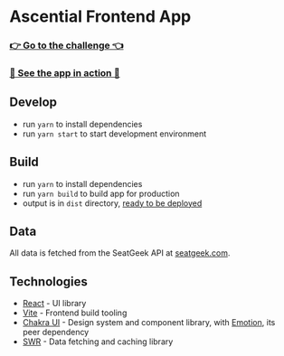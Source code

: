 # Ascential Frontend App

### [👉 Go to the challenge 👈](./CHALLENGE.md)

### [🚀 See the app in action 🚀](https://ascential-frontend-challenge.netlify.app)

## Develop
- run `yarn` to install dependencies
- run `yarn start` to start development environment

## Build
- run `yarn` to install dependencies
- run `yarn build` to build app for production
- output is in `dist` directory,
  [ready to be deployed](https://create-react-app.dev/docs/deployment/)

## Data
All data is fetched from the SeatGeek API at
[seatgeek.com](https://platform.seatgeek.com/).

## Technologies
- [React](https://reactjs.org/) - UI library
- [Vite](https://vitejs.dev/) - Frontend build tooling
- [Chakra UI](https://chakra-ui.com/) - Design system and component library,
  with [Emotion](https://emotion.sh), its peer dependency
- [SWR](https://swr.now.sh/) - Data fetching and caching library
